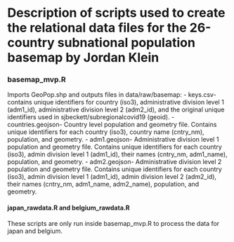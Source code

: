 # Description of scripts used to create the relational data files for the 26-country subnational population basemap by Jordan Klein

### basemap_mvp.R
Imports GeoPop.shp and outputs files in data/raw/basemap:
    - keys.csv- contains unique identifiers for country (iso3), administrative division level 1 (adm1_id), administrative division level 2 (adm2_id), and the original unique identifiers used in sjbeckett/subregionalcovid19 (geoid).
    - countries.geojson- Country level population and geometry file. Contains unique identifiers for each country (iso3), country name (cntry_nm), population, and geometry.
    - adm1.geojson- Administrative division level 1 population and geometry file. Contains unique identifiers for each country (iso3), admin division level 1 (adm1_id), their names (cntry_nm, adm1_name), population, and geometry.
    - adm2.geojson- Administrative division level 2 population and geometry file. Contains unique identifiers for each country (iso3), admin division level 1 (adm1_id), admin division level 2 (adm2_id), their names (cntry_nm, adm1_name, adm2_name), population, and geometry.

#### japan_rawdata.R and belgium_rawdata.R
These scripts are only run inside basemap_mvp.R to process the data for japan and belgium.
